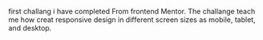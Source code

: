 first challang i have completed From frontend Mentor.
The challange teach me how creat responsive design in different screen sizes as  mobile, tablet, and desktop.
